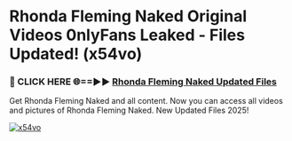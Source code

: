 # Rhonda Fleming Naked Original Videos 0nlyFans Leaked - Files Updated! (x54vo)

<h3>🔴 CLICK HERE 🌐==►► <a href="https://tinyurl.com/yckcrads" rel="nofollow">Rhonda Fleming Naked Updated Files</a></h3>

Get Rhonda Fleming Naked and all content. Now you can access all videos and pictures of Rhonda Fleming Naked. New Updated Files 2025!

[![x54vo](https://i.imgur.com/hpKpOFt.gif)](https://tinyurl.com/yckcrads)
